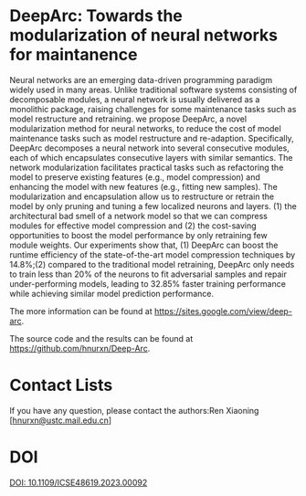 # DeepArc: Towards the modularization of neural networks for maintanence

Neural networks are an emerging data-driven programming paradigm widely used in many areas. Unlike traditional software systems consisting of decomposable modules, a neural network is usually delivered as a monolithic package, raising challenges for some maintenance tasks such as model restructure and retraining. we propose DeepArc, a novel modularization method for neural networks, to reduce the cost of model maintenance tasks such as model restructure and re-adaption. Specifically, DeepArc decomposes a neural network into several consecutive modules, each of which encapsulates consecutive layers with similar semantics. The network modularization facilitates practical tasks such as refactoring the model to preserve existing features (e.g., model compression) and enhancing the model with new features (e.g., fitting new samples). The modularization and encapsulation allow us to restructure or retrain the model by only pruning and tuning a few localized neurons and layers. (1) the architectural bad smell of a network model so that we can compress modules for effective model compression and (2) the cost-saving opportunities to boost the model performance by only retraining few module weights. Our experiments show that, (1) DeepArc can boost the runtime efficiency of the state-of-the-art model compression techniques by 14.8%;(2) compared to the traditional model retraining, DeepArc only needs to train less than 20% of the neurons to fit adversarial samples and repair under-performing models, leading to 32.85% faster training performance while achieving similar model prediction performance. 

The more information can be found at https://sites.google.com/view/deep-arc.

The source code and the results can be found at https://github.com/hnurxn/Deep-Arc.
# Contact Lists

If you have any question, please contact the authors:Ren Xiaoning [hnurxn@ustc.mail.edu.cn]

# DOI


[DOI: 10.1109/ICSE48619.2023.00092](https://ieeexplore.ieee.org/document/10172675)


